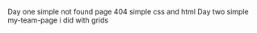 Day one simple not found page 404 simple css and html 
Day two simple my-team-page i did with grids
